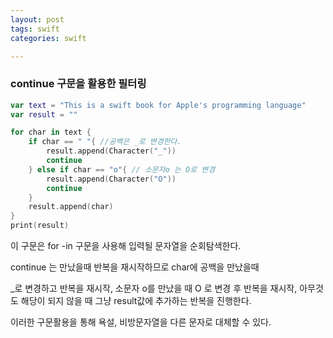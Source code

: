 ```yaml
---
layout: post
tags: swift
categories: swift

---
```




### continue 구문을 활용한 필터링



```swift
var text = "This is a swift book for Apple's programming language"
var result = ""

for char in text {
	if char == " "{ //공백은 _로 변경한다.
		result.append(Character("_"))
		continue
	} else if char == "o"{ // 소문자o 는 O로 변경
		result.append(Character("O"))
		continue
	}
	result.append(char)
}
print(result)
```

이 구문은 for -in 구문을 사용해 입력될 문자열을 순회탐색한다. 

continue 는 만났을때 반복을 재시작하므로 char에 공백을 만났을때 

_로 변경하고 반복을 재시작, 소문자 o를 만났을 때 O 로 변경 후 반복을 재시작, 아무것도 해당이 되지 않을 때 그냥 result값에 추가하는 반복을 진행한다. 



이러한 구문활용을 통해 욕설, 비방문자열을 다른 문자로 대체할 수 있다.



 